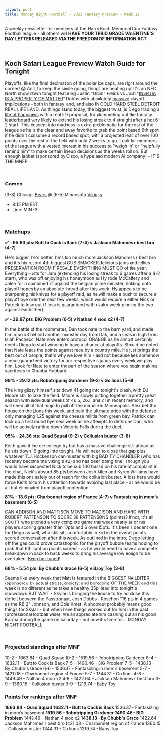 ```yaml
---
layout: post
title: Monday Night Football - 2023 Fantasy Preview - Week 12
---
```


A weekly newsletter for members of the Harry Koch Memorial Cup Fantasy Football league - all others will **HAVE YOUR THRID GRADE VALENTINE'S DAY LETTERS RELEASED VIA THE FREEDOM OF INFORMATION ACT**

<br/>

## Koch Safari League Preview Watch Guide for Tonight

Playoffs, like the final decimation of the polar ice caps, are right around the corner! 😱 And, to keep the simile going, things are heating up! It's an NFC North show down tonight featuring Justin "Grain" Fields vs Josh "[INERTIA IS A PROPERTY OF MATTER](https://www.facebook.com/pdubslax/videos/10203238700031131)" Dobbs with absolutely [massive](https://i.scdn.co/image/ab67616d0000b2732aa5d1a642a384d7b9278963) playoff implications - both in fantasy land, and also IN COLD HARD STEEL DETROIT REAL LIFE LAND. As things stand today, the biggest twist, is Diego trading a [life of happiness](https://imgur.com/a/EmQwme0) with a real life proposal, for plummeting out the fantasy leaderboard very likely to extend his losing streak to 4 straight after a hot 6-2 start. This descent into madness is extra problematic for the rest of the league as he is the clear and away favorite to grab the point based 6th spot if he didn't consume a record based spot, with a projected lead of over 100 points over the rest of the field with only 2 weeks to go. Look for members of the league with a vested interest in his success to "weigh in" or "helpfully remind him" to make certain lineup decisions as the weeks roll on. But enough jabber (sponsored by Cisco, a hype and modern AI company) - IT'S THE MNFP   

<br/>

### Games
(3-8) Chicago [Bears](https://cdn.backpacker.com/wp-content/uploads/2021/04/cocainebear_web.jpg?width=1200) @ (6-5) Minnesota [Vikings](https://www.youtube.com/watch?v=_39VFe89MMU)
* 8:15 PM EST
* Line: MIN -3

<br/>

### Matchups
	
**✅ - 65.93 pts: Butt to Cock is Back (7-4) v Jackson Mahomes r best bro (4-7)**

He's bigger, he's better, he's too much more Jackson Mahomes r best bro and it's his record 4th biggest GUS SMACKER delicious jams and jellies PRESERVATION ROOM FIRESALE EVERYTHING MUST GO of the year. Everything Hurts for Jam (extending his losing streak to 6 games after a 4-2 start), who was off enjoying his honeymoon as Hy rode McCaffery and Jalen for a combined 71 against the belgian prime minister, holding onto playoff hopes by an absolute thread after this week. Hy appears to be sharpening his knives for a playoff raid, as he will make a push to secure a playoff bye over the next few weeks, which would require a either Nick or Patrick to lose out (1 loss is guaranteed with rivalry week pinning the two against eachother). 

**✅ - 29.87 pts: BIG Problem (6-5) v Nathan 4 moo x2 (4-7)** 

In the battle of the roommates, Dan took nate to the barn yard, and made him moo x3 behind another monster day from Dak, and a season high from Isiah Pacheco. Nate now enters protocol ORANGE as he almost certainly needs Diego to start winning to have a chance at playoffs. Should be noted that Nate leads the points against race by a country mile. He just brings the best out of people, that's why we love him - and not because hes somehow a near guaranteed victory for our respective squads every week we play him.  Look for Nate to enter the part of the season where you begin making sacrifices to Chubba Hubbard. 

**99% - 29.12 pts: Robotripping Gardener (9-2) v Go lions (5-6)**

The king glizzy himself sits down 41 going into tonight's clash, with DJ Moore still to take the field. Moore is slowly putting together a pretty great season with individual weeks of 46.5, 26.1, and 21 in recent memory, and will need all of that mojo to pull off the miracle in Minneapolis. Alex bet the house on the Lions this week, and paid the ultimate price with the defense only managing 1.25 against the cheese militia from green bay. Patrick can lock up a first round bye next week as he attempts to dethrone Dan, who will be actively rafting down Victoria Falls during the duel.  

**95% - 24.36 pts: Quad Squad (9-2) v Collusion buster (3-8)**

Keith gave it the ole college try but has a massive challenge still ahead as he sits down 16 going into tonight. He will need to close that gap plus whatever T.J. Hockenson can muster with big BAD TY CHANDLER (who has recently become the viking's #2) and has been doing fine. Though you would have suspected Nick to be sub 100 based on his rate of complaint in the chat, Nick's absurd 85 pts between Josh Allen and Kyren Williams have made this one safely out of reach for the collusion buster. A loss here would force Keith to turn his attention towards avoiding last place - as he would be all but eliminated from playoff contention.

**81% - 13.6 pts: Charbonnet region of France (4-7) v Fantasizing in mom’s basement (6-5)**

CAN ADDISON AND MATTISON MOVE TO MADISON AND HANG WITH ROBERT PATTENSON TO SCORE 38 PATTENSONS (points)? If not, it's all SCOTT who pitched a very complete game this week nearly all of his players scoring greater than 10pts and 6 over 15pts. It's been a decent one for Diego as well, who still sits comfortably in 3rd in the overall points scored conversation after this week. As outlined in the intro, Diego letting off the gas could prove catastrophic for the playoff bubble teams hoping to grab that 6th spot on points scored - as he would need to have a complete breakdown in back to back weeks to bring his average low eough to be overtaken. [Keep her tuned](https://www.youtube.com/watch?v=RSuLFvalhnQ)!

**68% - 5.54 pts: By Chubb's Grace (6-5) v Baby Toy (3-8)**

Seems like every week that Matt is featured in the BIGGEST NAILBITER (sponsored by actual stress, anxiety, and boredom) OF THE WEEK and this week is no different as he takes a healthy 35pt lead into tonight's showdown BUT WAIT - Skylar is bringing the house to try ad close this deficit between the Passtronaut, Josh Dobbs - Roschon "16 pts in 4 games as the RB 2" Johnson, and Cole Kmet. A shootout probably means good things for Skylar - but when have things worked out for him in the past (professional football wise). We all appreciate him cashing out all his good Karma during the game on saturday - but now it's time for... MONDAY NIGHT FOOTBALL   

<br/>

### Projected standings after MNF
10-2  -  1663.84  -  Quad Squad
10-2  -  1519.56  -  Robotripping Gardener
8-4  -  1632.11  -  Butt to Cock is Back
7-5  -  1490.46  -  BIG Problem
7-5  -  1438.13  -  By Chubb's Grace
6-6  -  1536.37  -  Fantasizing in mom’s basement
5-7  -  1421.08  -  Charbonnet region of France
5-7  -  1344.31  -  Go lions
4-8  -  1449.49  -  Nathan 4 moo x2
4-8  -  1422.64  -  Jackson Mahomes r best bro
3-9  -  1360.15  -  Collusion buster
3-9  -  1219.74  -  Baby Toy

### Points for rankings after MNF
**1663.84  -  Quad Squad**
**1632.11  -  Butt to Cock is Back**
1536.37  -  Fantasizing in mom’s basement
**1519.56  -  Robotripping Gardener**
**1490.46  -  BIG Problem**
1449.49  -  Nathan 4 moo x2
**1438.13  -  By Chubb's Grace**
1422.64  -  Jackson Mahomes r best bro
1421.08  -  Charbonnet region of France
1360.15  -  Collusion buster
1344.31  -  Go lions
1219.74  -  Baby Toy

